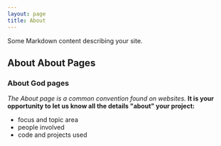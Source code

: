 ```yaml
---
layout: page
title: About
---
```


Some Markdown content describing your site.

## About About Pages

### About God pages

*The About page is a common convention found on websites.*
**It is your opportunity to let us know all the details "about" your project:**

- focus and topic area
- people involved
- code and projects used
